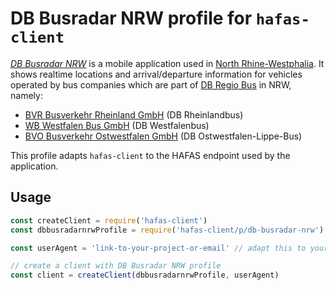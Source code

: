 # DB Busradar NRW profile for `hafas-client`

[*DB Busradar NRW*](https://www.bahn.de/westfalenbus/view/fahrplan/busradar.shtml) is a mobile application used in [North Rhine-Westphalia](https://en.wikipedia.org/wiki/North_Rhine-Westphalia).
It shows realtime locations and arrival/departure information for vehicles operated by bus companies which are part of [DB Regio Bus](https://www.dbregio.de/db_regio/view/wir/bus.shtml) in NRW, namely:
- [BVR Busverkehr Rheinland GmbH](https://www.rheinlandbus.de/) (DB Rheinlandbus)
- [WB Westfalen Bus GmbH](https://www.westfalenbus.de/) (DB Westfalenbus)
- [BVO Busverkehr Ostwestfalen GmbH](https://www.ostwestfalen-lippe-bus.de) (DB Ostwestfalen-Lippe-Bus)

This profile adapts `hafas-client` to the HAFAS endpoint used by the application.

## Usage

```js
const createClient = require('hafas-client')
const dbbusradarnrwProfile = require('hafas-client/p/db-busradar-nrw')

const userAgent = 'link-to-your-project-or-email' // adapt this to your project!

// create a client with DB Busradar NRW profile
const client = createClient(dbbusradarnrwProfile, userAgent)
```

